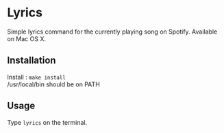 Lyrics
======

Simple lyrics command for the currently playing song on Spotify. Available on Mac OS X.  
  
## Installation
Install : `make install`  
/usr/local/bin should be on PATH

## Usage
Type `lyrics` on the terminal.

